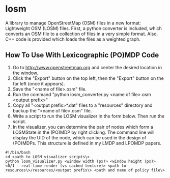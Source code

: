 losm
====

A library to manage OpenStreetMap (OSM) files in a new format: Lightweight OSM (LOSM) files. First, a python converter is included, which converts an OSM file to a collection of files in a very simple format. Also, C++ code is provided which loads the files as a weighted graph.

How To Use With Lexicographic (PO)MDP Code
------------------------------------------

1. Go to http://www.openstreetmap.org and center the desired location in the window.
2. Click the "Export" button on the top left, then the "Export" button on the far left (once it appears).
3. Save the "\<name of file\>.osm" file.
4. Run the command "python losm_converter.py \<name of file\>.osm \<output prefix\>"
5. Copy all "\<output prefix\>*.dat" files to a "resources" directory and backup the "\<name of file\>.osm" file.
6. Write a script to run the LOSM visualizer in the form below. Then run the script.
7. In the visualizer, you can determine the pair of nodes which form a LOSMState in the (PO)MDP by right clicking. The command line will display the UID of the node, which can be used in the design of (PO)MDPs. This structure is defined in my LMDP and LPOMDP papers.
```
#!/bin/bash
cd <path to LOSM visualizer scripts\>
python losm_visualizer.py <window width (px)> <window height (px)> <0/1 - real-time render (vs cached texture)> <path to resources\>/resources/<output prefix\> <path and name of policy file\>
```
